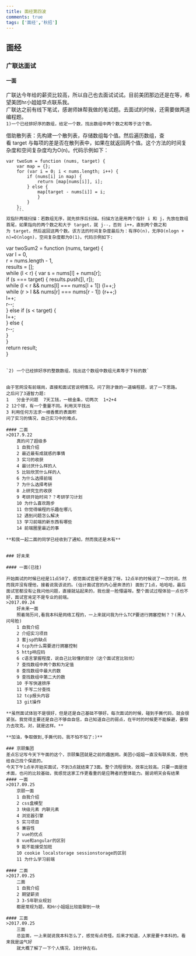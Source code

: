 ```yaml
---
title: 面经第四波
comments: true
tags: ['面经','秋招']
---
```


## 面经

### 广联达面试
#### 一面
广联达今年给的薪资比较高，所以自己也去面试试试。目前美团那边还是在等，希望美团hr小姐姐早点联系我。	
广联达之前有线下笔试，感谢师妹帮我做的笔试题。去面试的时候，还需要做两道编程题。	
`1)一个已经排好序的数组，给定一个数，找出数组中两个数之和等于这个数。`

 借助散列表：先构建一个散列表，存储数组每个值。然后遍历数组，查看 target 与每项的差是否在散列表中，如果在就返回两个值。这个方法的时间复杂度和空间复杂度均为O(n)。代码示例如下：				
```
var twoSum = function (nums, target) {	
	var map = {};	
	for (var i = 0; i < nums.length; i++) {	
		if (nums[i] in map) {	
			return [map[nums[i]], i];	
		} else {	
			map[target - nums[i]] = i;	
			}	
		}	
	};
	```
双指针两端扫描：若数组无序，就先排序后扫描。扫描方法是用两个指针 i 和 j，先放在数组首尾，如果指向的两个数之和大于 target，就 j--，否则 i++，直到两个数之和为 target，然后返回这两个数。该方法的时间复杂度最后为：有序O(n)，无序O(nlogn + n)=O(nlogn)，空间复杂度都为O(1)。代码示例如下:

```
var twoSum2 = function (nums, target) {		
    var l = 0,	
    r = nums.length - 1,	
    results = [];	
    while (l < r) {	
        var s = nums[l] + nums[r];	
        if (s === target) {	
            results.push([l, r]);	
            while (l < r && nums[l] === nums[l + 1]) {l++;} 	
            while (r > l && nums[r] === nums[r - 1]) {r++;} 	
				l++;	
				r--;	
			} else if (s < target) {	
				l++;	
			} else {	
				r--;	
			}	
		}	
	return result;	
	}	
```

`2) 一个已经排好序的整数数组，找出这个数组中数组元素等于下标的数`	


由于官网没有前端岗，直接和面试官说明情况。问了刚才做的一道编程题，说了一下思路。		
之后问了3道智力题:	
1   分金子问题  7天工钱，一根金条，切两次  1+2+4 	
2 12个球，有一个重量不同。利用天平找出	
3 利用任何方法求一根香蕉的表面积	
问了实习的情况，自己实习中的难点。

#### 二面
>2017.9.22 	
	真的问了超级多		
	1 自我介绍		
	2 最近最有成就感的事情	
	3 实习的收获	
	4 最讨厌什么样的人	
	5 比较欣赏什么样的人	
	6 为什么选择前端	
	7 为什么选择考研	
	8 上研究生的收获	
	9 考研开始时间？？考研学习计划	
	10 为什么喜欢跑步	
	11 你觉得编程的乐趣在哪儿	
	12 遇到问题怎么解决	
	13 学习前端的新东西有哪些	
	14 前端圈里最近的事	

**和我一起二面的同学已经收到了通知，然而我还是木有**


### 好未来

#### 一面(已挂)

开始面试的时候已经是11点50了，感觉面试官是不是饿了呀。12点半的时候说了一次时间，然而我并没有理他，接着说我该说的。(估计面试官的内心是奔溃的) 面到了1点，哈哈哈，最后面试官都没有让我问他问题，直接就站起来的，我也是一脸懵逼呀。整个面试过程体验一点也不好，面试官肯定不是专业的前端。
>2017.09.24
	好未来一面
	照着简历问,看我本科是网络工程的，一上来就问我为什么TCP要进行拥塞控制？？(黑人问号脸)	
	1 自我介绍	
	2 介绍实习项目	
	3 套jsp的缺点	
	4 tcp为什么需要进行拥塞控制	
	5 http响应码	
	6 c语言掌握程度，说自己比较懂的部分（这个面试官比较坑）	
	7 查找数组中两个数和为定值	
	8 查找数组中最大的数	
	9 查找数组中第二大的数	
	10 手写快速排序	
	11 手写二分查找	
	12 tcp报头内容	
	13 git操作	

**虽然面试体验不是很好，但是还是自己基础不够好。每次面试的时候，碰到手撕代码，就会很紧张。我觉得主要还是自己不够自自信，自己知道自己的弱点，在平时的时候更不能躲避，要努力去攻克。对，就是这样。**

**加油，争取做到,手撕代码，我不怕不怕了:)**

### 京颐集团
差点忘记写今天下午面的这个，京颐集团就是之前的趣医网。美团小姐姐一直没有联系我，想先给自己找个保底的。
今天下午1点半开始买面试，不到3点就结束了3面。整个流程很快，效率比较高。只要一面是技术面，也问的比较基础，我感觉这家工作更看重的是应聘者的整体能力。据说明天会有结果	
#### 一面
>2017.09.25
	京颐一面
	1 自我介绍
	2 css盒模型
	3 块级元素 内联元素
	4 浏览器引擎
	5 实习项目
	6 兼容性
	7 vue的优点
	8 vue和angular的区别
	9 能不能接受加班
	10 cookie localstorage sessionstorage的区别
	11 为什么学习前端

#### 二面
>2017.09.25
	二面
	1 自我介绍
	2 期望薪资
	3 3-5年职业规划
	都是常规为题，和Hr小姐姐比较能聊到一块
	
#### 三面
>2017.09.25
	三面
	总监面，一上来就说我本科怎么了，感觉有点奇怪。后来才知道，人家是要卡本科的。看来我是运气好
	就大概了解了一下个人情况，10分钟左右。	
